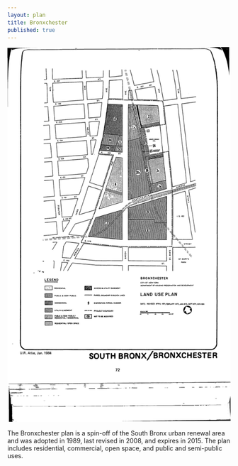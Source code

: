 ```yaml
---
layout: plan
title: Bronxchester
published: true
---
```


<!---![Bronxchester, NYC Department of Housing Preservation and Development. Community Development Progress Report: 1968. Prepared and edited by Nathan Sobel. New York City, 1968.](Bronxchester_1968.png)-->
![Bronxchester, NYC Department of Housing Preservation and Development. Atlas of Urban Renewal Project Areas in the City of New York. Prepared and edited by Nathan Sobel. New York City, 1984.](Bronxchester.jpg)

The Bronxchester plan is a spin-off of the South Bronx urban renewal area and was adopted in 1989, last revised in 2008, and expires in 2015. The plan includes residential, commercial, open space, and public and semi-public uses.
